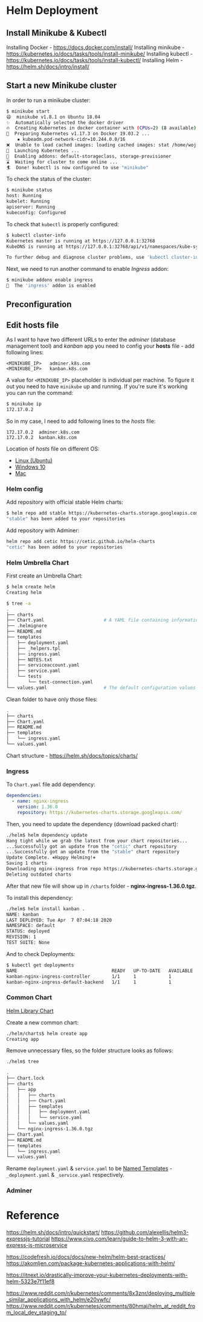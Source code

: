 # Helm Deployment


## Install Minikube & Kubectl


Installing Docker - https://docs.docker.com/install/
Installing minikube - https://kubernetes.io/docs/tasks/tools/install-minikube/
Installing kubectl - https://kubernetes.io/docs/tasks/tools/install-kubectl/
Installing Helm - https://helm.sh/docs/intro/install/

## Start a new Minikube cluster

In order to run a minikube cluster:
```bash
$ minikube start
😄  minikube v1.8.1 on Ubuntu 18.04
✨  Automatically selected the docker driver
🔥  Creating Kubernetes in docker container with (CPUs=2) (8 available), Memory=2200MB (7826MB available) ...
🐳  Preparing Kubernetes v1.17.3 on Docker 19.03.2 ...
    ▪ kubeadm.pod-network-cidr=10.244.0.0/16
❌  Unable to load cached images: loading cached images: stat /home/wojtek/.minikube/cache/images/k8s.gcr.io/kube-proxy_v1.17.3: no such file or directory
🚀  Launching Kubernetes ... 
🌟  Enabling addons: default-storageclass, storage-provisioner
⌛  Waiting for cluster to come online ...
🏄  Done! kubectl is now configured to use "minikube"
```

To check the status of the cluster:
```bash
$ minikube status
host: Running
kubelet: Running
apiserver: Running
kubeconfig: Configured
```

To check that `kubectl` is properly configured:
```bash
$ kubectl cluster-info
Kubernetes master is running at https://127.0.0.1:32768
KubeDNS is running at https://127.0.0.1:32768/api/v1/namespaces/kube-system/services/kube-dns:dns/proxy

To further debug and diagnose cluster problems, use 'kubectl cluster-info dump'.
```

Next, we need to run another command to enable *Ingress* addon:
```bash
$ minikube addons enable ingress
🌟  The 'ingress' addon is enabled
```

## Preconfiguration
## Edit hosts file


As I want to have two different URLs to enter the *adminer* (database management tool) and *kanban* app you need to config your **hosts** file - add following lines:

```
<MINIKUBE_IP>	adminer.k8s.com
<MINIKUBE_IP>	kanban.k8s.com
```

A value for `<MINIKUBE_IP>` placeholder is individual per machine. To figure it out you need to have `minikube` up and running. If you're sure it's working you can run the command:
```bash
$ minikube ip
172.17.0.2
```

So in my case, I need to add following lines to the *hosts*  file:
```
172.17.0.2	adminer.k8s.com
172.17.0.2	kanban.k8s.com
```

Location of *hosts* file on different OS:
* [Linux (Ubuntu)](http://manpages.ubuntu.com/manpages/trusty/man5/hosts.5.html)
* [Windows 10](https://www.groovypost.com/howto/edit-hosts-file-windows-10/)
* [Mac](https://www.imore.com/how-edit-your-macs-hosts-file-and-why-you-would-want#page1)


### Helm config

Add repository with official stable Helm charts:

```bash
$ helm repo add stable https://kubernetes-charts.storage.googleapis.com/
"stable" has been added to your repositories
```

Add repository with Adminer:
```bash
helm repo add cetic https://cetic.github.io/helm-charts
"cetic" has been added to your repositories
```


### Helm Umbrella Chart

First create an Umbrella Chart:
```bash
$ helm create helm
Creating helm

$ tree -a
.
├── charts
├── Chart.yaml                      # A YAML file containing information about the chart
├── .helmignore
├── README.md
├── templates
│   ├── deployment.yaml
│   ├── _helpers.tpl
│   ├── ingress.yaml
│   ├── NOTES.txt
│   ├── serviceaccount.yaml
│   ├── service.yaml
│   └── tests
│       └── test-connection.yaml
└── values.yaml                     # The default configuration values for this chart
```

Clean folder to have only those files:
```bash
.
├── charts
├── Chart.yaml
├── README.md
├── templates
│   └── ingress.yaml
└── values.yaml
```

Chart structure - https://helm.sh/docs/topics/charts/

### Ingress

To `Chart.yaml` file add dependency:
```yaml
dependencies:
  - name: nginx-ingress
    version: 1.36.0
    repository: https://kubernetes-charts.storage.googleapis.com/
```

Then, you need to update the dependency (download packed chart):
```bash
./helm$ helm dependency update
Hang tight while we grab the latest from your chart repositories...
...Successfully got an update from the "cetic" chart repository
...Successfully got an update from the "stable" chart repository
Update Complete. ⎈Happy Helming!⎈
Saving 1 charts
Downloading nginx-ingress from repo https://kubernetes-charts.storage.googleapis.com/
Deleting outdated charts
```

After that new file will show up in `/charts` folder - **nginx-ingress-1.36.0.tgz**.

To install this dependency:
```bash
./helm$ helm install kanban .
NAME: kanban
LAST DEPLOYED: Tue Apr  7 07:04:18 2020
NAMESPACE: default
STATUS: deployed
REVISION: 1
TEST SUITE: None
```

And to check Deployments:
```bash
$ kubectl get deployments
NAME                                   READY   UP-TO-DATE   AVAILABLE   AGE
kanban-nginx-ingress-controller        1/1     1            1           108s
kanban-nginx-ingress-default-backend   1/1     1            1           108s
```

### Common Chart

[Helm Library Chart](https://helm.sh/docs/topics/library_charts/)

Create a new common chart:
```bash
./helm/charts$ helm create app
Creating app
```

Remove unnecessary files, so the folder structure looks as follows:
```bash
./helm$ tree

.
├── Chart.lock
├── charts
│   ├── app
│   │   ├── charts
│   │   ├── Chart.yaml
│   │   ├── templates
│   │   │   ├── deployment.yaml
│   │   │   └── service.yaml
│   │   └── values.yaml
│   └── nginx-ingress-1.36.0.tgz
├── Chart.yaml
├── README.md
├── templates
│   └── ingress.yaml
└── values.yaml
```

Rename `deployment.yaml` & `service.yaml` to be [Named Templates](https://helm.sh/docs/chart_template_guide/named_templates/) - `_deployment.yaml` & `_service.yaml` respectively. 



### Adminer



Reference
=========

https://helm.sh/docs/intro/quickstart/
https://github.com/alexellis/helm3-expressjs-tutorial
https://www.civo.com/learn/guide-to-helm-3-with-an-express-js-microservice

https://codefresh.io/docs/docs/new-helm/helm-best-practices/
https://akomljen.com/package-kubernetes-applications-with-helm/

https://itnext.io/drastically-improve-your-kubernetes-deployments-with-helm-5323e7f11ef8

https://www.reddit.com/r/kubernetes/comments/8x3znr/deploying_multiple_similar_applications_with_helm/e20vwfc/
https://www.reddit.com/r/kubernetes/comments/80hmaj/helm_at_reddit_from_local_dev_staging_to/

